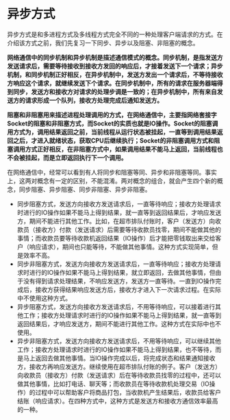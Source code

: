 # 异步方式

异步方式是和多进程方式及多线程方式完全不同的一种处理客户端请求的方式。在介绍该方式之前，我们先复习一下同步、异步以及阻塞、非阻塞的概念。

<b>网络通信中的同步机制和异步机制是描述通信模式的概念。同步机制，是指发送方发送请求后，需要等待接收到接收方发回的响应后，才接着发送下一个请求；异步机制，和同步机制正好相反，在异步机制中，发送方发出一个请求后，不等待接收方响应这个请求，就继续发送下个请求。在同步机制中，所有的请求在服务器端得到同步，发送方和接收方对请求的处理步调是一致的；在异步机制中，所有来自发送方的请求形成一个队列，接收方处理完成后通知发送方。</b>

<b>阻塞和非阻塞用来描述进程处理调用的方式，在网络通信中，主要指网络套接字Socket的阻塞和非阻塞方式，而Socket的实质也就是IO操作。Socket的阻塞调用方式为，调用结果返回之前，当前线程从运行状态被挂起，一直等到调用结果返回之后，才进入就绪状态，获取CPU后继续执行；Socket的非阻塞调用方式和阻塞调用方式正好相反，在非阻塞方式中，如果调用结果不能马上返回，当前线程也不会被挂起，而是立即返回执行下一个调用。</b>

在网络通信中，经常可以看到有人将同步和阻塞等同、异步和非阻塞等同。事实上，这两对概念有一定的区别，不能混淆。两对概念的组合，就会产生四个新的概念，同步阻塞、异步阻塞、同步非阻塞、异步非阻塞。

- 同步阻塞方式，发送方向接收方发送请求后，一直等待响应；接收方处理请求时进行的IO操作如果不能马上得到结果，就一直等到返回结果后，才响应发送方，期间不能进行其他工作。比如，在超市排队付账时，客户（发送方）向收款员（接收方）付款（发送请求）后需要等待收款员找零，期间不能做其他的事情；而收款员要等待收款机返回结果（IO操作）后才能把零钱取出来交给客户（响应请求），期间也只能等待，不能做其他事情。这种方式实现简单，但是效率不高。
- 同步非阻塞方式，发送方向接收方发送请求后，一直等待响应；接收方处理请求时进行的IO操作如果不能马上得到结果，就立即返回，去做其他事情，但由于没有得到请求处理结果，不响应发送方，发送方一直等待。一直到IO操作完成后，接收方获得结果响应发送方后，接收方才进入下一次请求过程。在实际中不使用这种方式。
- 异步阻塞方式，发送方向接收方发送请求后，不用等待响应，可以接着进行其他工作；接收方处理请求时进行的IO操作如果不能马上得到结果，就一直等到返回结果后，才响应发送方，期间不能进行其他工作。这种方式在实际中也不使用。
- 异步非阻塞方式，发送方向接收方发送请求后，不用等待响应，可以继续其他工作；接收方处理请求时进行的IO操作如果不能马上得到结果，也不等待，而是马上返回去做其他事情。当IO操作完成以后，将完成状态和结果通知接收方，接收方再响应发送方。继续使用在超市排队付账的例子。客户（发送方）向收款员（接收方）付款（发送请求）后在等待收款员找零的过程中，还可以做其他事情，比如打电话、聊天等；而收款员在等待收款机处理交易（IO操作）的过程中可以帮助客户将商品打包，当收款机产生结果后，收款员给客户结账（响应请求）。在四种方式中，这种方式是发送方和接收方通信效率最高的一种。